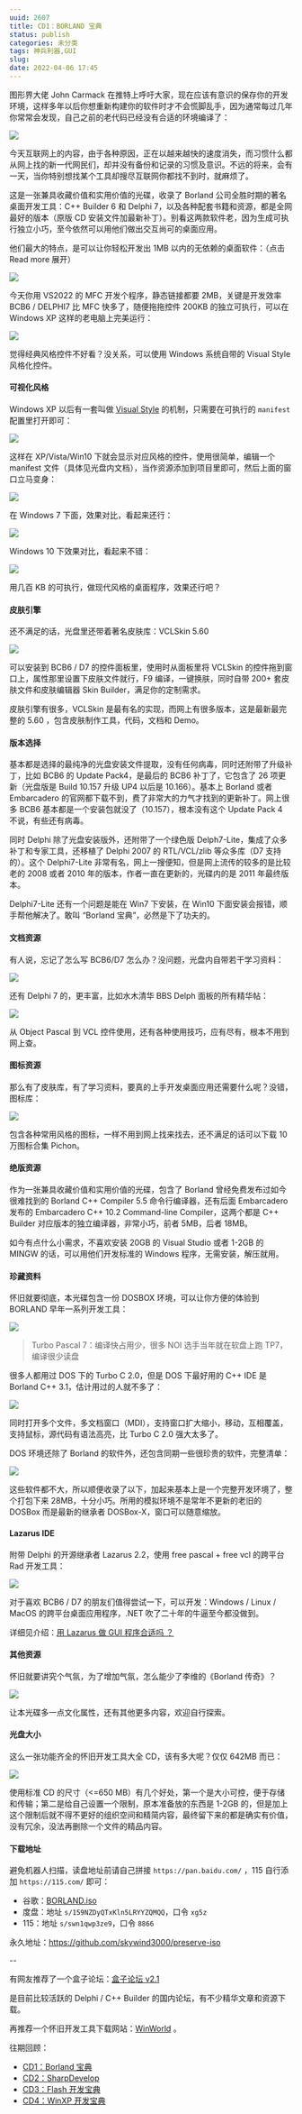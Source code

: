 ```yaml
---
uuid: 2607
title: CD1：BORLAND 宝典
status: publish
categories: 未分类
tags: 神兵利器,GUI
slug: 
date: 2022-04-06 17:45
---
```

图形界大佬 John Carmack 在推特上呼吁大家，现在应该有意识的保存你的开发环境，这样多年以后你想重新构建你的软件时才不会慌脚乱手，因为通常每过几年你常常会发现，自己之前的老代码已经没有合适的环境编译了：

![](https://skywind3000.github.io/images/blog/2022/borland_1.jpg)

今天互联网上的内容，由于各种原因，正在以越来越快的速度消失，而习惯什么都从网上找的新一代网民们，却并没有备份和记录的习惯及意识。不远的将来，会有一天，当你特别想找某个工具却搜尽互联网你都找不到时，就麻烦了。

这是一张兼具收藏价值和实用价值的光碟，收录了 Borland 公司全胜时期的著名桌面开发工具：C++ Builder 6 和 Delphi 7，以及各种配套书籍和资源，都是全网最好的版本（原版 CD 安装文件加最新补丁）。别看这两款软件老，因为生成可执行独立小巧，至今依然可以用他们做出交互尚可的桌面应用。

他们最大的特点，是可以让你轻松开发出 1MB 以内的无依赖的桌面软件：（点击 Read more 展开）

<!--more-->

![](https://skywind3000.github.io/images/blog/2022/borland_2.png)

今天你用 VS2022 的 MFC 开发个程序，静态链接都要 2MB，关键是开发效率 BCB6 / DELPHI7 比 MFC 快多了，随便拖拖控件 200KB 的独立可执行，可以在 Windows XP 这样的老电脑上完美运行：

![](https://skywind3000.github.io/images/blog/2022/borland_3.jpg)

觉得经典风格控件不好看？没关系，可以使用 Windows 系统自带的 Visual Style 风格化控件。

#### 可视化风格

Windows XP 以后有一套叫做 [Visual Style](https://learn.microsoft.com/en-us/windows/win32/controls/visual-styles-overview) 的机制，只需要在可执行的 `manifest` 配置里打开即可：

![](https://skywind3000.github.io/images/blog/2022/borland_4.jpg)

这样在 XP/Vista/Win10 下就会显示对应风格的控件，使用很简单，编辑一个 manifest 文件（具体见光盘内文档），当作资源添加到项目里即可，然后上面的窗口立马变身：

![](https://skywind3000.github.io/images/blog/2022/borland_5.jpg)

在 Windows 7 下面，效果对比，看起来还行：

![](https://skywind3000.github.io/images/blog/2022/borland_6.jpg)

Windows 10 下效果对比，看起来不错：

![](https://skywind3000.github.io/images/blog/2022/borland_7.jpg)

用几百 KB 的可执行，做现代风格的桌面程序，效果还行吧？

#### 皮肤引擎

还不满足的话，光盘里还带着著名皮肤库：VCLSkin 5.60

![](https://skywind3000.github.io/images/blog/2022/borland_8.jpg)

可以安装到 BCB6 / D7 的控件面板里，使用时从面板里将 VCLSkin 的控件拖到窗口上，属性那里设置下皮肤文件就行，F9 编译，一键换肤，同时自带 200+ 套皮肤文件和皮肤编辑器 Skin Builder，满足你的定制需求。

皮肤引擎有很多，VCLSkin 是最有名的实现，而网上有很多版本，这是最新最完整的 5.60 ，包含皮肤制作工具，代码，文档和 Demo。

#### 版本选择

基本都是选择的最纯净的光盘安装文件提取，没有任何病毒，同时还附带了升级补丁，比如 BCB6 的 Update Pack4，是最后的 BCB6 补丁了，它包含了 26 项更新（光盘版是 Build 10.157 升级 UP4 以后是 10.166）。基本上 Borland 或者 Embarcadero 的官网都下载不到，费了非常大的力气才找到的更新补丁。网上很多 BCB6 基本都是一个安装包就没了（10.157），根本没有这个 Update Pack 4 不说，有些还有病毒。

同时 Delphi 除了光盘安装版外，还附带了一个绿色版 Delph7-Lite，集成了众多补丁和专家工具，还移植了 Delphi 2007 的 RTL/VCL/zlib 等众多库（D7 支持的）。这个 Delphi7-Lite 非常有名，网上一搜便知，但是网上流传的较多的是比较老的 2008 或者 2010 年的版本，作者一直在更新的，光碟内的是 2011 年最终版本。

Delphi7-Lite 还有一个问题是能在 Win7 下安装，在 Win10 下面安装会报错，顺手帮他解决了。敢叫 “Borland 宝典”，必然是下了功夫的。

#### 文档资源

有人说，忘记了怎么写 BCB6/D7 怎么办？没问题，光盘内自带若干学习资料：

![](https://skywind3000.github.io/images/blog/2022/borland_9.jpg)

还有 Delphi 7 的，更丰富，比如水木清华 BBS Delph 面板的所有精华帖：

![](https://skywind3000.github.io/images/blog/2022/borland_10.jpg)

从 Object Pascal 到 VCL 控件使用，还有各种使用技巧，应有尽有，根本不用到网上查。

#### 图标资源

那么有了皮肤库，有了学习资料，要真的上手开发桌面应用还需要什么呢？没错，图标库：

![](https://skywind3000.github.io/images/blog/2022/borland_11.jpg)

包含各种常用风格的图标，一样不用到网上找来找去，还不满足的话可以下载 10 万图标合集 Pichon。

#### 绝版资源

作为一张兼具收藏价值和实用价值的光碟，包含了 Borland 曾经免费发布过如今很难找到的 Borland C++ Compiler 5.5 命令行编译器，还有后面 Embarcadero 发布的 Embarcadero C++ 10.2 Command-line Compiler，这两个都是 C++ Builder 对应版本的独立编译器，非常小巧，前者 5MB，后者 18MB。

如今有点什么小需求，不喜欢安装 20GB 的 Visual Studio 或者 1-2GB 的 MINGW 的话，可以用他们开发标准的 Windows 程序，无需安装，解压就用。

#### 珍藏资料

怀旧就要彻底，本光碟包含一份 DOSBOX 环境，可以让你方便的体验到 BORLAND 早年一系列开发工具：

![](https://skywind3000.github.io/images/blog/2022/borland_12.jpg)

> Turbo Pascal 7：编译快占用少，很多 NOI 选手当年就在软盘上跑 TP7，编译很少读盘

很多人都用过 DOS 下的 Turbo C 2.0，但是 DOS 下最好用的 C++ IDE 是 Borland C++ 3.1，估计用过的人就不多了：

![](https://skywind3000.github.io/images/blog/2022/borland_13.jpg)

同时打开多个文件，多文档窗口（MDI），支持窗口扩大缩小，移动，互相覆盖，支持鼠标，源代码有语法高亮，比 Turbo C 2.0 强大太多了。

DOS 环境还除了 Borland 的软件外，还包含同期一些很珍贵的软件，完整清单：

![](https://skywind3000.github.io/images/blog/2022/borland_14.jpg)

这些软件都不大，所以顺便收录了以下，加起来基本上是一个完整开发环境了，整个打包下来 28MB，十分小巧。所用的模拟环境不是常年不更新的老旧的 DOSBox 而是最新的继承者 DOSBox-X，窗口可以随意缩放。

#### Lazarus IDE

附带 Delphi 的开源继承者 Lazarus 2.2，使用 free pascal + free vcl 的跨平台 Rad 开发工具：

![](https://skywind3000.github.io/images/blog/2022/borland_15.jpg)

对于喜欢 BCB6 / D7 的朋友们值得尝试一下，可以开发：Windows / Linux / MacOS 的跨平台桌面应用程序，.NET 吹了二十年的牛逼至今都没做到。

详细见介绍：[用 Lazarus 做 GUI 程序合适吗 ？](https://www.zhihu.com/question/54905309/answer/2355684869)

#### 其他资源

怀旧就要讲究个气氛，为了增加气氛，怎么能少了李维的《Borland 传奇》？

![](https://skywind3000.github.io/images/blog/2022/borland_16.jpg)

让本光碟多一点文化属性，还有其他更多内容，欢迎自行探索。

#### 光盘大小

这么一张功能齐全的怀旧开发工具大全 CD，该有多大呢？仅仅 642MB 而已：

![](https://skywind3000.github.io/images/blog/2022/borland_17.jpg)

使用标准 CD 的尺寸（<=650 MB）有几个好处，第一个是大小可控，便于存储和传输；第二是给自己设置一个限制，原本准备放的东西是 1-2GB 的，但是加上这个限制后就不得不更好的组织空间和精简内容，最终留下来的都是确实有价值，没有冗余，没法再删除一个文件的精品内容。

#### 下载地址

避免机器人扫描，读盘地址前请自己拼接 `https://pan.baidu.com/` ，115 自行添加 `https://115.com/` 即可：

- 谷歌：[BORLAND.iso](https://drive.google.com/file/d/1B60qf28kRGzXh5Ad1jYIL1j8Pyb6Mwmg/view?usp=sharing)
- 度盘：地址 `s/159NZDyQTxKln5LRYYZQMQQ`，口令 `xg5z`
- 115：地址 `s/swn1qwp3ze9`，口令 `8866`


永久地址：https://github.com/skywind3000/preserve-iso


--

有网友推荐了一个盒子论坛：[盒子论坛 v2.1](https://bbs.2ccc.com/)

是目前比较活跃的 Delphi / C++ Builder 的国内论坛，有不少精华文章和资源下载。

再推荐一个怀旧开发工具下载网站：[WinWorld](https://winworldpc.com/product/delphi/70) 。

往期回顾：

- [CD1：Borland 宝典](/blog/archives/2607)
- [CD2：SharpDevelop](/blog/archives/2852)
- [CD3：Flash 开发宝典](/blog/archives/2854)
- [CD4：WinXP 开发宝典](/blog/archives/2808)

